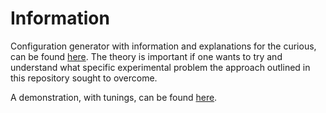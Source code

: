 # Information

Configuration generator with information and
explanations for the curious, can be found
[here](https://github.com/sobotka/AgX-S2O3).
The theory is important if one wants to try
and understand what specific experimental
problem the approach outlined in this
repository sought to overcome.

A demonstration, with tunings, can be found
[here](https://github.com/sobotka/SB2383-Configuration-Generation).
